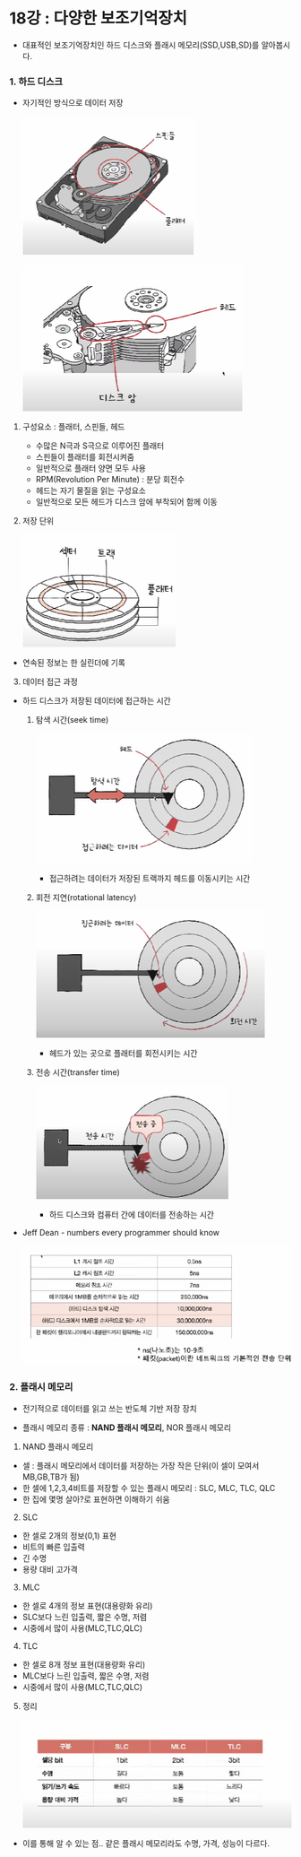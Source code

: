 # 18강 : 다양한 보조기억장치

- 대표적인 보조기억장치인 하드 디스크와 플래시 메모리(SSD,USB,SD)를 알아봅시다.

### 1. 하드 디스크

- 자기적인 방식으로 데이터 저장

    ![이미지](../../resources/Computer%20Science/Computer%20Architecture/보조기억장치/하드디스크.png)

    ![이미지](../../resources/Computer%20Science/Computer%20Architecture/보조기억장치/하드디스크1.png)

1. 구성요소 : 플래터, 스핀들, 헤드

    - 수많은 N극과 S극으로 이루어진 플래터
    - 스핀들이 플래터를 회전시켜줌
    - 일반적으로 플래터 양면 모두 사용
    - RPM(Revolution Per Minute) : 분당 회전수
    - 헤드는 자기 물질을 읽는 구성요소
    - 일반적으로 모든 헤드가 디스크 암에 부착되어 함께 이동

2. 저장 단위

    ![이미지](../../resources/Computer%20Science/Computer%20Architecture/보조기억장치/하드디스크3.png)


- 연속된 정보는 한 실린더에 기록


3. 데이터 접근 과정

- 하드 디스크가 저장된 데이터에 접근하는 시간

    1. 탐색 시간(seek time)

        ![이미지](../../resources/Computer%20Science/Computer%20Architecture/보조기억장치/탐색시간.png)

        - 접근하려는 데이터가 저장된 트랙까지 헤드를 이동시키는 시간

    2. 회전 지연(rotational latency)

        ![이미지](../../resources/Computer%20Science/Computer%20Architecture/보조기억장치/회전지연.png)

        - 헤드가 있는 곳으로 플래터를 회전시키는 시간

    3. 전송 시간(transfer time)

        ![이미지](../../resources/Computer%20Science/Computer%20Architecture/보조기억장치/전송시간.png)

        - 하드 디스크와 컴퓨터 간에 데이터를 전송하는 시간

- Jeff Dean - numbers every programmer should know

    ![이미지](../../resources/Computer%20Science/Computer%20Architecture/보조기억장치/데이터%20접근%20속도.png)

### 2. 플래시 메모리

- 전기적으로 데이터를 읽고 쓰는 반도체 기반 저장 장치

- 플래시 메모리 종류 : **NAND 플래시 메모리**, NOR 플래시 메모리


1. NAND 플래시 메모리

- 셀 : 플래시 메모리에서 데이터를 저장하는 가장 작은 단위(이 셀이 모여서 MB,GB,TB가 됨)
- 한 셀에 1,2,3,4비트를 저장할 수 있는 플래시 메모리 : SLC, MLC, TLC, QLC
- 한 집에 몇명 살아?로 표현하면 이해하기 쉬움

2. SLC

- 한 셀로 2개의 정보(0,1) 표현
- 비트의 빠른 입출력
- 긴 수명
- 용량 대비 고가격

3. MLC 

- 한 셀로 4개의 정보 표현(대용량화 유리)
- SLC보다 느린 입출력, 짧은 수명, 저렴
- 시중에서 많이 사용(MLC,TLC,QLC)

4. TLC

- 한 셀로 8개 정보 표현(대용량화 유리)
- MLC보다 느린 입출력, 짧은 수명, 저렴
- 시중에서 많이 사용(MLC,TLC,QLC)

5. 정리

    ![이미지](../../resources/Computer%20Science/Computer%20Architecture/보조기억장치/플래시메모리.png)

- 이를 통해 알 수 있는 점.. 같은 플래시 메모리라도 수명, 가격, 성능이 다르다.
